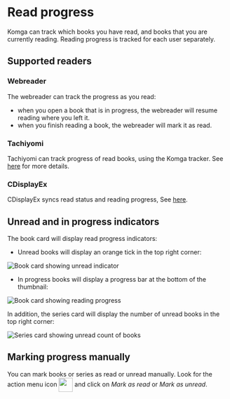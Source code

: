 # Read progress

Komga can track which books you have read, and books that you are currently reading. Reading progress is tracked for each user separately.

## Supported readers

### Webreader

The webreader can track the progress as you read:
- when you open a book that is in progress, the webreader will resume reading where you left it.
- when you finish reading a book, the webreader will mark it as read.

### Tachiyomi

Tachiyomi can track progress of read books, using the Komga tracker. See [here](/guides/tachiyomi.md#track-read-progress) for more details.

### CDisplayEx

CDisplayEx syncs read status and reading progress, See [here](/guides/cdisplayex.html#reading-status).

## Unread and in progress indicators

The book card will display read progress indicators:
- Unread books will display an orange tick in the top right corner:

<img src="/assets/media/guides/read-progress/book-card-unread.png" style="vertical-align: middle;max-height:300px"  alt="Book card showing unread indicator"/>

- In progress books will display a progress bar at the bottom of the thumbnail:

<img src="/assets/media/guides/read-progress/book-card-inprogress.png" style="vertical-align: middle;max-height:300px" alt="Book card showing reading progress"/>

In addition, the series card will display the number of unread books in the top right corner:

<img src="/assets/media/guides/read-progress/series-card-unread-count.png" style="vertical-align: middle;max-height:300px" alt="Series card showing unread count of books"/>

## Marking progress manually

You can mark books or series as read or unread manually. Look for the action menu icon <img src="/assets/media/guides/action-menu-icon.png" style="vertical-align: middle" height="32" /> and click on _Mark as read_ or _Mark as unread_.
